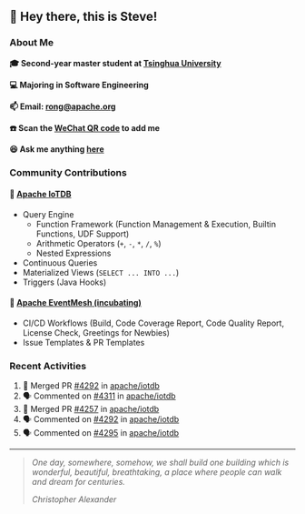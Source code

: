 ## 👋 Hey there, this is Steve!

### About Me

**🎓 Second-year master student at [Tsinghua University](https://www.tsinghua.edu.cn/)**

**💻 Majoring in Software Engineering**

**📫 Email: rong@apache.org**

**☎️ Scan the [WeChat QR code](https://github.com/SteveYurongSu/SteveYurongSu/issues/1) to add me**

**😆 Ask me anything <a href="https://github.com/SteveYurongSu/SteveYurongSu/issues">here</a>**

### Community Contributions

#### 🚀 [Apache IoTDB](https://github.com/apache/iotdb/pulls?q=is%3Apr+author%3ASteveYurongSu)

- Query Engine
  - Function Framework (Function Management & Execution, Builtin Functions, UDF Support)
  - Arithmetic Operators (`+`, `-`, `*`, `/`, `%`)
  - Nested Expressions
- Continuous Queries
- Materialized Views (`SELECT ... INTO ...`)
- Triggers (Java Hooks)

#### 🚀 [Apache EventMesh (incubating)](https://github.com/apache/incubator-eventmesh/pulls?q=is%3Apr+author%3ASteveYurongSu)

- CI/CD Workflows (Build, Code Coverage Report, Code Quality Report, License Check, Greetings for Newbies)
- Issue Templates & PR Templates 

### Recent Activities
<!--START_SECTION:activity-->

1. 🎉 Merged PR [#4292](https://github.com/apache/iotdb/pull/4292) in [apache/iotdb](https://github.com/apache/iotdb)
2. 🗣 Commented on [#4311](https://github.com/apache/iotdb/issues/4311) in [apache/iotdb](https://github.com/apache/iotdb)
3. 🎉 Merged PR [#4257](https://github.com/apache/iotdb/pull/4257) in [apache/iotdb](https://github.com/apache/iotdb)
4. 🗣 Commented on [#4292](https://github.com/apache/iotdb/issues/4292) in [apache/iotdb](https://github.com/apache/iotdb)
5. 🗣 Commented on [#4295](https://github.com/apache/iotdb/issues/4295) in [apache/iotdb](https://github.com/apache/iotdb)
<!--END_SECTION:activity-->

---

> *One day, somewhere, somehow, we shall build one building which is wonderful, beautiful, breathtaking, a place where people can walk and dream for centuries.*
>
> *Christopher Alexander*
